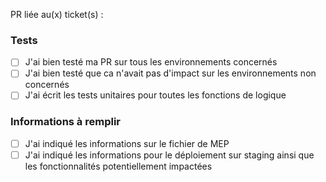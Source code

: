PR liée au(x) ticket(s) :

### Tests
- [ ] J'ai bien testé ma PR sur tous les environnements concernés
- [ ] J'ai bien testé que ca n'avait pas d'impact sur les environnements non concernés
- [ ] J'ai écrit les tests unitaires pour toutes les fonctions de logique

### Informations à remplir
- [ ] J'ai indiqué les informations sur le fichier de MEP
- [ ] J'ai indiqué les informations pour le déploiement sur staging ainsi que les fonctionnalités potentiellement impactées
